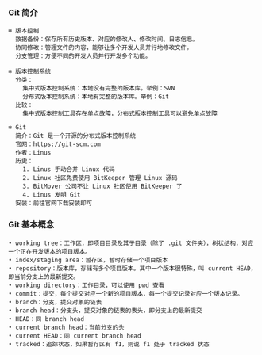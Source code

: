 ### Git 简介
	❄ 版本控制
	  数据备份：保存所有历史版本、对应的修改人、修改时间、日志信息。
	  协同修改：管理文件的内容，能够让多个开发人员并行地修改文件。
	  分支管理：方便不同的开发人员并行开发多个功能。
	
	❄ 版本控制系统
	  分类：
	    集中式版本控制系统：本地没有完整的版本库。举例：SVN
	    分布式版本控制系统：本地有完整的版本库。举例：Git
	  比较：
	    集中式版本控制工具存在单点故障，分布式版本控制工具可以避免单点故障
	
	❄ Git
	  简介：Git 是一个开源的分布式版本控制系统
	  官网：https://git-scm.com
	  作者：Linus
	  历史：
	    1. Linus 手动合并 Linux 代码
	    2. Linux 社区免费使用 BitKeeper 管理 Linux 源码
	    3. BitMover 公司不让 Linux 社区使用 BitKeeper 了
	    4. Linus 发明 Git
	  安装：前往官网下载安装即可

### Git 基本概念
	• working tree：工作区，即项目目录及其子目录（除了 .git 文件夹），树状结构，对应一个正在开发版本的项目版本。
	• index/staging area：暂存区，暂时存储一个项目版本
	• repository：版本库，存储有多个项目版本。其中一个版本很特殊，叫 current HEAD，即当前分支上的最新提交。
	• working directory：工作目录，可以使用 pwd 查看
	• commit：提交，每个提交对应一个新的项目版本，每一个提交记录对应一个版本记录。
	• branch：分支，提交对象的链表
	• branch head：分支头，提交对象的链表的表头，即分支上的最新提交
	• HEAD：同 branch head
	• current branch head：当前分支的头
	• current HEAD：同 current branch head
	• tracked：追踪状态，如果暂存区有 f1，则说 f1 处于 tracked 状态
